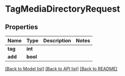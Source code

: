 # TagMediaDirectoryRequest

## Properties

Name | Type | Description | Notes
------------ | ------------- | ------------- | -------------
**tag** | **int** |  | 
**add** | **bool** |  | 

[[Back to Model list]](../#documentation-for-models) [[Back to API list]](../#documentation-for-api-endpoints) [[Back to README]](../)


